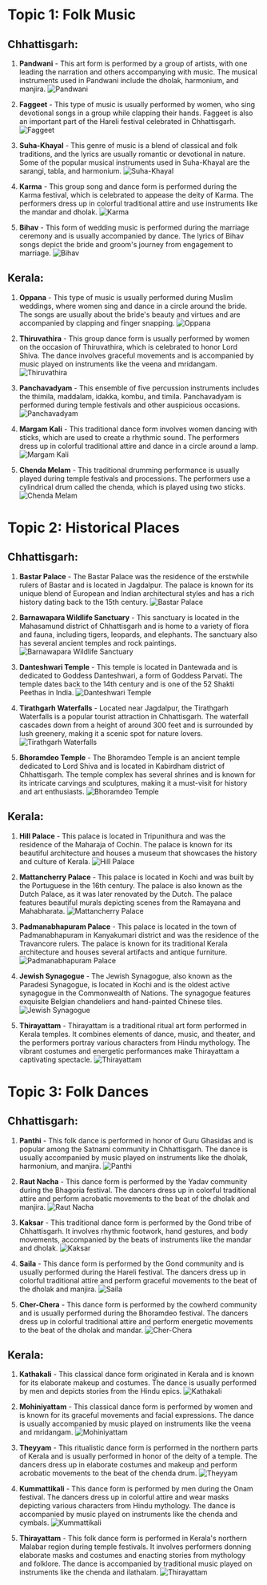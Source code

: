 # Topic 1: Folk Music

## Chhattisgarh:

1. **Pandwani** - This art form is performed by a group of artists, with one leading the narration and others accompanying with music. The musical instruments used in Pandwani include the dholak, harmonium, and manjira.
![Pandwani](https://github.com/5vr/schoolproject23/raw/master/images/pandwani.png)

2. **Faggeet** - This type of music is usually performed by women, who sing devotional songs in a group while clapping their hands. Faggeet is also an important part of the Hareli festival celebrated in Chhattisgarh.
![Faggeet](https://github.com/5vr/schoolproject23/raw/master/images/faggeet.png)

3. **Suha-Khayal** - This genre of music is a blend of classical and folk traditions, and the lyrics are usually romantic or devotional in nature. Some of the popular musical instruments used in Suha-Khayal are the sarangi, tabla, and harmonium.
![Suha-Khayal](../images/suha-khayal.png)

4. **Karma** - This group song and dance form is performed during the Karma festival, which is celebrated to appease the deity of Karma. The performers dress up in colorful traditional attire and use instruments like the mandar and dholak.
![Karma](https://github.com/5vr/schoolproject23/raw/master/images/karma.png)

5. **Bihav** - This form of wedding music is performed during the marriage ceremony and is usually accompanied by dance. The lyrics of Bihav songs depict the bride and groom's journey from engagement to marriage.
![Bihav](https://github.com/5vr/schoolproject23/raw/master/images/bihav.png)

## Kerala:

1. **Oppana** - This type of music is usually performed during Muslim weddings, where women sing and dance in a circle around the bride. The songs are usually about the bride's beauty and virtues and are accompanied by clapping and finger snapping.
![Oppana](https://github.com/5vr/schoolproject23/raw/master/images/oppana.jpg)

2. **Thiruvathira** - This group dance form is usually performed by women on the occasion of Thiruvathira, which is celebrated to honor Lord Shiva. The dance involves graceful movements and is accompanied by music played on instruments like the veena and mridangam.
![Thiruvathira](https://github.com/5vr/schoolproject23/raw/master/images/thiruvathirakali.jpg)

3. **Panchavadyam** - This ensemble of five percussion instruments includes the thimila, maddalam, idakka, kombu, and timila. Panchavadyam is performed during temple festivals and other auspicious occasions.
![Panchavadyam](https://github.com/5vr/schoolproject23/raw/master/images/panchvadayam.jpg)

4. **Margam Kali** - This traditional dance form involves women dancing with sticks, which are used to create a rhythmic sound. The performers dress up in colorful traditional attire and dance in a circle around a lamp.
![Margam Kali](https://github.com/5vr/schoolproject23/raw/master/images/margam-kali.jpg)

5. **Chenda Melam** - This traditional drumming performance is usually played during temple festivals and processions. The performers use a cylindrical drum called the chenda, which is played using two sticks.
![Chenda Melam](https://github.com/5vr/schoolproject23/raw/master/images/chenda-melam.jpg)


# Topic 2: Historical Places

## Chhattisgarh:

1. **Bastar Palace** - The Bastar Palace was the residence of the erstwhile rulers of Bastar and is located in Jagdalpur. The palace is known for its unique blend of European and Indian architectural styles and has a rich history dating back to the 15th century.
![Bastar Palace](https://github.com/5vr/schoolproject23/raw/master/images/bastar-palace.png)

2. **Barnawapara Wildlife Sanctuary** - This sanctuary is located in the Mahasamund district of Chhattisgarh and is home to a variety of flora and fauna, including tigers, leopards, and elephants. The sanctuary also has several ancient temples and rock paintings.
![Barnawapara Wildlife Sanctuary](https://github.com/5vr/schoolproject23/raw/master/images/barnawapara-wildlife-sanctuary.jpg)

3. **Danteshwari Temple** - This temple is located in Dantewada and is dedicated to Goddess Danteshwari, a form of Goddess Parvati. The temple dates back to the 14th century and is one of the 52 Shakti Peethas in India.
![Danteshwari Temple](https://github.com/5vr/schoolproject23/raw/master/images/danteshwari-temple.jpg)

4. **Tirathgarh Waterfalls** - Located near Jagdalpur, the Tirathgarh Waterfalls is a popular tourist attraction in Chhattisgarh. The waterfall cascades down from a height of around 300 feet and is surrounded by lush greenery, making it a scenic spot for nature lovers.
![Tirathgarh Waterfalls](https://github.com/5vr/schoolproject23/raw/master/images/tirathgarh-waterfalls.jpg)

5. **Bhoramdeo Temple** - The Bhoramdeo Temple is an ancient temple dedicated to Lord Shiva and is located in Kabirdham district of Chhattisgarh. The temple complex has several shrines and is known for its intricate carvings and sculptures, making it a must-visit for history and art enthusiasts.
![Bhoramdeo Temple](https://github.com/5vr/schoolproject23/raw/master/images/bhoramdeo-temple.jpg)


## Kerala:

1. **Hill Palace** - This palace is located in Tripunithura and was the residence of the Maharaja of Cochin. The palace is known for its beautiful architecture and houses a museum that showcases the history and culture of Kerala.
![Hill Palace](https://github.com/5vr/schoolproject23/raw/master/images/hill-palace.jpg)

2. **Mattancherry Palace** - This palace is located in Kochi and was built by the Portuguese in the 16th century. The palace is also known as the Dutch Palace, as it was later renovated by the Dutch. The palace features beautiful murals depicting scenes from the Ramayana and Mahabharata.
![Mattancherry Palace](https://github.com/5vr/schoolproject23/raw/master/images/mattancherry-palace.jpg)

3. **Padmanabhapuram Palace** - This palace is located in the town of Padmanabhapuram in Kanyakumari district and was the residence of the Travancore rulers. The palace is known for its traditional Kerala architecture and houses several artifacts and antique furniture.
![Padmanabhapuram Palace](https://github.com/5vr/schoolproject23/raw/master/images/padmanabhapuram-palace.jpg)

4. **Jewish Synagogue** - The Jewish Synagogue, also known as the Paradesi Synagogue, is located in Kochi and is the oldest active synagogue in the Commonwealth of Nations. The synagogue features exquisite Belgian chandeliers and hand-painted Chinese tiles.
![Jewish Synagogue](https://github.com/5vr/schoolproject23/raw/master/images/jewish-synagouge.jpg)

5. **Thirayattam** - Thirayattam is a traditional ritual art form performed in Kerala temples. It combines elements of dance, music, and theater, and the performers portray various characters from Hindu mythology. The vibrant costumes and energetic performances make Thirayattam a captivating spectacle.
![Thirayattam](https://github.com/5vr/schoolproject23/raw/master/images/thirayattam.jpg)


# Topic 3: Folk Dances

## Chhattisgarh:

1. **Panthi** - This folk dance is performed in honor of Guru Ghasidas and is popular among the Satnami community in Chhattisgarh. The dance is usually accompanied by music played on instruments like the dholak, harmonium, and manjira.
![Panthi](https://github.com/5vr/schoolproject23/raw/master/images/panthi.jpg)

2. **Raut Nacha** - This dance form is performed by the Yadav community during the Bhagoria festival. The dancers dress up in colorful traditional attire and perform acrobatic movements to the beat of the dholak and manjira.
![Raut Nacha](https://github.com/5vr/schoolproject23/raw/master/images/raut-nacha.jpg)

3. **Kaksar** - This traditional dance form is performed by the Gond tribe of Chhattisgarh. It involves rhythmic footwork, hand gestures, and body movements, accompanied by the beats of instruments like the mandar and dholak.
![Kaksar](https://github.com/5vr/schoolproject23/raw/master/images/kaksar.jpg)

4. **Saila** - This dance form is performed by the Gond community and is usually performed during the Hareli festival. The dancers dress up in colorful traditional attire and perform graceful movements to the beat of the dholak and manjira.
![Saila](https://github.com/5vr/schoolproject23/raw/master/images/saila.png)

5. **Cher-Chera** - This dance form is performed by the cowherd community and is usually performed during the Bhoramdeo festival. The dancers dress up in colorful traditional attire and perform energetic movements to the beat of the dholak and mandar.
![Cher-Chera](https://github.com/5vr/schoolproject23/raw/master/images/cher-chera.jpg)

## Kerala:

1. **Kathakali** - This classical dance form originated in Kerala and is known for its elaborate makeup and costumes. The dance is usually performed by men and depicts stories from the Hindu epics.
![Kathakali](https://github.com/5vr/schoolproject23/raw/master/images/kathakali.jpg)

2. **Mohiniyattam** - This classical dance form is performed by women and is known for its graceful movements and facial expressions. The dance is usually accompanied by music played on instruments like the veena and mridangam.
![Mohiniyattam](https://github.com/5vr/schoolproject23/raw/master/images/mohiniyattam.jpg)

3. **Theyyam** - This ritualistic dance form is performed in the northern parts of Kerala and is usually performed in honor of the deity of a temple. The dancers dress up in elaborate costumes and makeup and perform acrobatic movements to the beat of the chenda drum.
![Theyyam](https://github.com/5vr/schoolproject23/raw/master/images/theyyam.jpg)

4. **Kummattikali** - This dance form is performed by men during the Onam festival. The dancers dress up in colorful attire and wear masks depicting various characters from Hindu mythology. The dance is accompanied by music played on instruments like the chenda and cymbals.
![Kummattikali](https://github.com/5vr/schoolproject23/raw/master/images/kummattikali.jpg)

5. **Thirayattam** - This folk dance form is performed in Kerala's northern Malabar region during temple festivals. It involves performers donning elaborate masks and costumes and enacting stories from mythology and folklore. The dance is accompanied by traditional music played on instruments like the chenda and ilathalam.
![Thirayattam](https://github.com/5vr/schoolproject23/raw/master/images/thirayattam.jpg)

